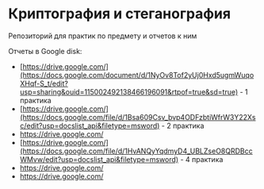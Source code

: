 # Криптография и стеганография
Репозиторий для практик по предмету и отчетов к ним




Отчеты в Google disk:
- [https://drive.google.com/](https://docs.google.com/document/d/1NyOv8Tof2yUj0Hxd5ugmWuqoXHqf-S_t/edit?usp=sharing&ouid=115002492138466196091&rtpof=true&sd=true) - 1 практика
- [https://drive.google.com/](https://docs.google.com/file/d/1Bsa609Csv_bvp4ODFzbtiWfrW3Y22Xsc/edit?usp=docslist_api&filetype=msword) - 2 практика
- https://drive.google.com/
- [https://drive.google.com/](https://docs.google.com/file/d/1HvANQyYqdmyD4_UBLZseO8QRDBccWMvw/edit?usp=docslist_api&filetype=msword) - 4 практика
- https://drive.google.com/
- https://drive.google.com/
